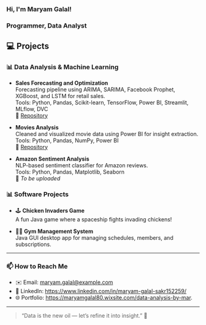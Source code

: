 ### Hi, I'm Maryam Galal!

### Programmer, Data Analyst

## 💻 Projects

### 📊 Data Analysis & Machine Learning
- **Sales Forecasting and Optimization**  
  Forecasting pipeline using ARIMA, SARIMA, Facebook Prophet, XGBoost, and LSTM for retail sales.  
  Tools: Python, Pandas, Scikit-learn, TensorFlow, Power BI, Streamlit, MLflow, DVC  
  📎 [Repository](https://github.com/maryam-galal/Sales-Forecasting-repo)

- **Movies Analysis**  
  Cleaned and visualized movie data using Power BI for insight extraction.  
  Tools: Python, Pandas, NumPy, Power BI  
  📎 [Repository](https://github.com/maryam-galal/Movies-Analysis-repo)

- **Amazon Sentiment Analysis**  
  NLP-based sentiment classifier for Amazon reviews.  
  Tools: Python, Pandas, Matplotlib, Seaborn  
  📎 *To be uploaded*

### 📊 Software Projects

- 🕹️ **Chicken Invaders Game**  
  A fun Java game where a spaceship fights invading chickens!

- 🏋️‍♀️ **Gym Management System**  
  Java GUI desktop app for managing schedules, members, and subscriptions.

---

### 📫 How to Reach Me
- ✉️ Email: maryam.galal@example.com  
- 💼 LinkedIn: https://www.linkedin.com/in/maryam-galal-sakr152259/ 
- 🌐 Portfolio: https://maryamgalal80.wixsite.com/data-analysis-by-mar.

---

> “Data is the new oil — let’s refine it into insight.” 🚀
